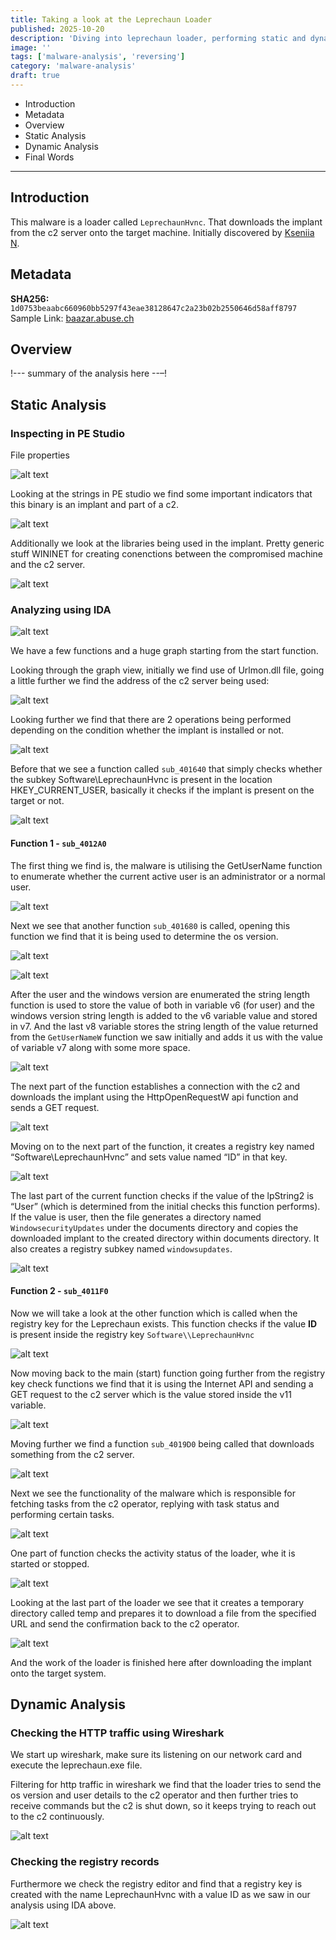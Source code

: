 ```yaml
---
title: Taking a look at the Leprechaun Loader
published: 2025-10-20
description: 'Diving into leprechaun loader, performing static and dynamic analysis of the malware.'
image: ''
tags: ['malware-analysis', 'reversing']
category: 'malware-analysis'
draft: true
---
```


- Introduction
- Metadata
- Overview
- Static Analysis
- Dynamic Analysis
- Final Words

---
## Introduction

This malware is a loader called `LeprechaunHvnc`. That downloads the implant from the c2 server onto the target machine. Initially discovered by [Kseniia N](https://x.com/naumovax/status/1775185431237206209).

## Metadata

**SHA256:** `1d0753beaabc660960bb5297f43eae38128647c2a23b02b2550646d58aff8797`
Sample Link: [baazar.abuse.ch](https://bazaar.abuse.ch/sample/1d0753beaabc660960bb5297f43eae38128647c2a23b02b2550646d58aff8797#)

## Overview

!--- summary of the analysis here --–!

## Static Analysis

### Inspecting in PE Studio
File properties

![alt text](./images/leprechaun/s2.png)

Looking at the strings in PE studio we find some important indicators that this binary is an implant and part of a c2.

![alt text](./images/leprechaun/s3.png)

Additionally we look at the libraries being used in the implant. Pretty generic stuff WININET for creating conenctions between the compromised machine and the c2 server.

![alt text](./images/leprechaun/s4.png)

### Analyzing using IDA

![alt text](./images/leprechaun/s5.png)

We have a few functions and a huge graph starting from the start function.

Looking through the graph view, initially we find use of Urlmon.dll file, going a little further we find the address of the c2 server being used:

![alt text](./images/leprechaun/s6.png)

Looking further we find that there are 2 operations being performed depending on the condition whether the implant is installed or not.

![alt text](./images/leprechaun/s7.png)

Before that we see a function called `sub_401640` that simply checks whether the subkey Software\\LeprechaunHvnc is present in the location HKEY_CURRENT_USER, basically it checks if the implant is present on the target or not.

![alt text](./images/leprechaun/s8.png)
#### Function 1 - `sub_4012A0` 

The first thing we find is, the malware is utilising the GetUserName function to enumerate whether the current active user is an administrator or a normal user.

![alt text](./images/leprechaun/s9.png)

Next we see that another function `sub_401680` is called, opening this function we find that it is being used to determine the os version.

![alt text](./images/leprechaun/s10.png)

![alt text](./images/leprechaun/s11.png)

After the user and the windows version are enumerated the string length function is used to store the value of both in variable v6 (for user) and the windows version string length is added to the v6 variable value and stored in v7. And the last v8 variable stores the string length of the value returned from the `GetUserNameW` function we saw initially and adds it us with the value of variable v7 along with some more space.

![alt text](./images/leprechaun/s12.png)

The next part of the function establishes a connection with the c2 and downloads the implant using the HttpOpenRequestW api function and sends a GET request.

![alt text](./images/leprechaun/s13.png)

Moving on to the next part of the function, it creates a registry key named “Software\LeprechaunHvnc” and sets value named “ID” in that key.

![alt text](./images/leprechaun/s14.png)

The last part of the current function checks if the value of the lpString2 is “User” (which is determined from the initial checks this function performs). If the value is user, then the file generates a directory named `WindowsecurityUpdates` under the documents directory and copies the downloaded implant to the created directory within documents directory. It also creates a registry subkey named `windowsupdates`.

![alt text](./images/leprechaun/s15.png)

#### Function 2 - `sub_4011F0` 

Now we will take a look at the other function which is called when the registry key for the Leprechaun exists. This function checks if the value **ID** is present inside the registry key `Software\\LeprechaunHvnc`

![alt text](./images/leprechaun/s16.png)

Now moving back to the main (start) function going further from the registry key check functions we find that it is using the Internet API and sending a GET request to the c2 server which is the value stored inside the v11 variable.

![alt text](./images/leprechaun/s17.png)

Moving further we find a function `sub_4019D0` being called that downloads something from the c2 server.

![alt text](./images/leprechaun/s18.png)

Next we see the functionality of the malware which is responsible for fetching tasks from the c2 operator, replying with task status and performing certain tasks.

![alt text](./images/leprechaun/s19.png)

One part of function checks the activity status of the loader, whe it is started or stopped.

![alt text](./images/leprechaun/s20.png)

Looking at the last part of the loader we see that it creates a temporary directory called temp and prepares it to download a file from the specified URL and send the confirmation back to the c2 operator.

![alt text](./images/leprechaun/s21.png)

And the work of the loader is finished here after downloading the implant onto the target system.

## Dynamic Analysis
### Checking the HTTP traffic using Wireshark
We start up wireshark, make sure its listening on our network card and execute the leprechaun.exe file.

Filtering for http traffic in wireshark we find that the loader tries to send the os version and user details to the c2 operator and then further tries to receive commands but the c2 is shut down, so it keeps trying to reach out to the c2 continuously.

![alt text](./images/leprechaun/s22.png)

### Checking the registry records
Furthermore we check the registry editor and find that a registry key is created with the name LeprechaunHvnc with a value ID as we saw in our analysis using IDA above.

![alt text](./images/leprechaun/s23.png)